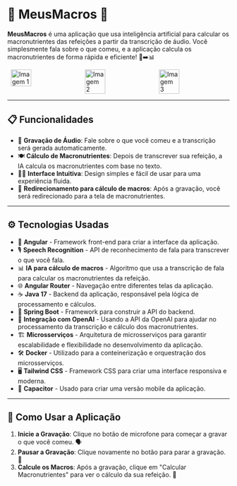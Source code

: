 # 🥑 **MeusMacros** 🍗

**MeusMacros** é uma aplicação que usa inteligência artificial para calcular os macronutrientes das refeições a partir da transcrição de áudio. Você simplesmente fala sobre o que comeu, e a aplicação calcula os macronutrientes de forma rápida e eficiente! 💬➡️📊

<div style="display: flex; justify-content: space-around;">
  <img src="https://github.com/user-attachments/assets/9d5ddee3-a1c4-4c80-8441-1ec5e584bedb" alt="Imagem 1" width="30%">
  <img src="https://github.com/user-attachments/assets/2579a70d-65ba-4cda-98c1-2f91a699b0ed" alt="Imagem 2" width="30%">
  <img src="https://github.com/user-attachments/assets/03a4e0b9-b57e-46b2-809f-8053eb5b2c75" alt="Imagem 3" width="30%">
</div>

---

## 📋 **Funcionalidades**

- 🎤 **Gravação de Áudio**: Fale sobre o que você comeu e a transcrição será gerada automaticamente.
- 🍽️ **Cálculo de Macronutrientes**: Depois de transcrever sua refeição, a IA calcula os macronutrientes com base no texto.
- 🧑‍💻 **Interface Intuitiva**: Design simples e fácil de usar para uma experiência fluida.
- 🚀 **Redirecionamento para cálculo de macros**: Após a gravação, você será redirecionado para a tela de macronutrientes.

---

## ⚙️ **Tecnologias Usadas**

- 🧠 **Angular** - Framework front-end para criar a interface da aplicação.
- 🎙️ **Speech Recognition** - API de reconhecimento de fala para transcrever o que você fala.
- 📊 **IA para cálculo de macros** - Algoritmo que usa a transcrição de fala para calcular os macronutrientes da refeição.
- 🌐 **Angular Router** - Navegação entre diferentes telas da aplicação.
- ☕ **Java 17** - Backend da aplicação, responsável pela lógica de processamento e cálculos.
- 🔧 **Spring Boot** - Framework para construir a API do backend.
- 🤖 **Integração com OpenAI** - Usando a API da OpenAI para ajudar no processamento da transcrição e cálculo dos macronutrientes.
- 🏗️ **Microsserviços** - Arquitetura de microsserviços para garantir escalabilidade e flexibilidade no desenvolvimento da aplicação.
- 🛠️ **Docker** - Utilizado para a conteinerização e orquestração dos microsserviços.
- 🖥️ **Tailwind CSS** - Framework CSS para criar uma interface responsiva e moderna.
- 📱 **Capacitor** - Usado para criar uma versão mobile da aplicação.

---

## 📱 **Como Usar a Aplicação**

1. **Inicie a Gravação**: Clique no botão de microfone para começar a gravar o que você comeu. 🗣️
2. **Pausar a Gravação**: Clique novamente no botão para parar a gravação. 📜
3. **Calcule os Macros**: Após a gravação, clique em "Calcular Macronutrientes" para ver o cálculo da sua refeição. 🍴
